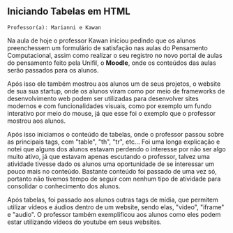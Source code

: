 ## Iniciando Tabelas em HTML

`Professor(a): Marianni e Kawan`

Na aula de hoje o professor Kawan iniciou pedindo que os alunos preenchessem um formulário de satisfação nas aulas do Pensamento Computacional, assim como realizar o seu registro no novo portal de aulas do pensamento feito pela Unifil, o **Moodle**, onde os conteúdos das aulas serão passados para os alunos.

Após isso ele também mostrou aos alunos um de seus projetos, o website de sua sua startup, onde os alunos viram como por meio de frameworks de desenvolvimento web podem ser utilizadas para desenvolver sites modernos e com funcionalidades visuais, como por exemplo um fundo interativo por meio do mouse, já que esse foi o exemplo que o professor mostrou aos alunos.

Após isso iniciamos o conteúdo de tabelas, onde o professor passou sobre as principais tags, com "table", "th", "tr", etc...
Foi uma longa explicação e notei que alguns dos alunos estavam perdendo o interesse por não ser algo muito ativo, já que estavam apenas escutando o professor, talvez uma atividade tivesse dado os alunos uma oportunidade de se interessar um pouco mais no conteúdo. Bastante conteúdo foi passado de uma vez só, portanto não tivemos tempo de seguir com nenhum tipo de atividade para consolidar o conhecimento dos alunos.

Após tabelas, foi passado aos alunos outras tags de mídia, que permitem utilizar vídeos e áudios dentro de um website, sendo elas, "video", "iframe" e "audio".
O professor também exemplificou aos alunos como eles podem estar utilizando vídeos do youtube em seus websites.
